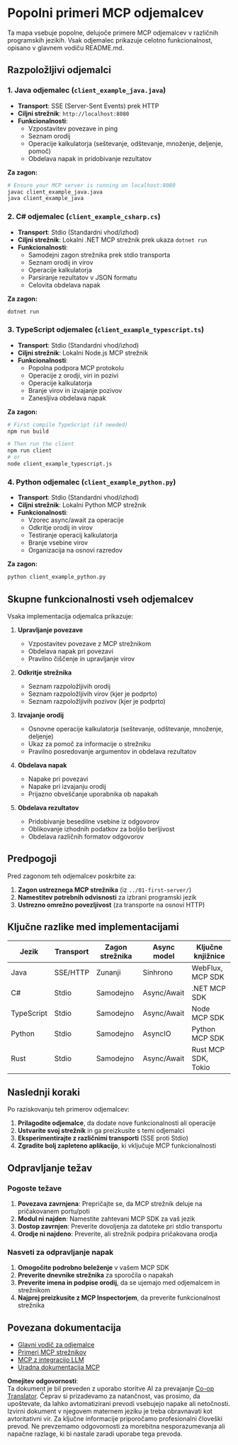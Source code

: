 <!--
CO_OP_TRANSLATOR_METADATA:
{
  "original_hash": "8358c13b5b6877e475674697cdc1a904",
  "translation_date": "2025-08-19T18:24:42+00:00",
  "source_file": "03-GettingStarted/02-client/complete_examples.md",
  "language_code": "sl"
}
-->
# Popolni primeri MCP odjemalcev

Ta mapa vsebuje popolne, delujoče primere MCP odjemalcev v različnih programskih jezikih. Vsak odjemalec prikazuje celotno funkcionalnost, opisano v glavnem vodiču README.md.

## Razpoložljivi odjemalci

### 1. Java odjemalec (`client_example_java.java`)

- **Transport**: SSE (Server-Sent Events) prek HTTP
- **Ciljni strežnik**: `http://localhost:8080`
- **Funkcionalnosti**:
  - Vzpostavitev povezave in ping
  - Seznam orodij
  - Operacije kalkulatorja (seštevanje, odštevanje, množenje, deljenje, pomoč)
  - Obdelava napak in pridobivanje rezultatov

**Za zagon:**

```bash
# Ensure your MCP server is running on localhost:8080
javac client_example_java.java
java client_example_java
```

### 2. C# odjemalec (`client_example_csharp.cs`)

- **Transport**: Stdio (Standardni vhod/izhod)
- **Ciljni strežnik**: Lokalni .NET MCP strežnik prek ukaza `dotnet run`
- **Funkcionalnosti**:
  - Samodejni zagon strežnika prek stdio transporta
  - Seznam orodij in virov
  - Operacije kalkulatorja
  - Parsiranje rezultatov v JSON formatu
  - Celovita obdelava napak

**Za zagon:**

```bash
dotnet run
```

### 3. TypeScript odjemalec (`client_example_typescript.ts`)

- **Transport**: Stdio (Standardni vhod/izhod)
- **Ciljni strežnik**: Lokalni Node.js MCP strežnik
- **Funkcionalnosti**:
  - Popolna podpora MCP protokolu
  - Operacije z orodji, viri in pozivi
  - Operacije kalkulatorja
  - Branje virov in izvajanje pozivov
  - Zanesljiva obdelava napak

**Za zagon:**

```bash
# First compile TypeScript (if needed)
npm run build

# Then run the client
npm run client
# or
node client_example_typescript.js
```

### 4. Python odjemalec (`client_example_python.py`)

- **Transport**: Stdio (Standardni vhod/izhod)  
- **Ciljni strežnik**: Lokalni Python MCP strežnik
- **Funkcionalnosti**:
  - Vzorec async/await za operacije
  - Odkritje orodij in virov
  - Testiranje operacij kalkulatorja
  - Branje vsebine virov
  - Organizacija na osnovi razredov

**Za zagon:**

```bash
python client_example_python.py
```

## Skupne funkcionalnosti vseh odjemalcev

Vsaka implementacija odjemalca prikazuje:

1. **Upravljanje povezave**
   - Vzpostavitev povezave z MCP strežnikom
   - Obdelava napak pri povezavi
   - Pravilno čiščenje in upravljanje virov

2. **Odkritje strežnika**
   - Seznam razpoložljivih orodij
   - Seznam razpoložljivih virov (kjer je podprto)
   - Seznam razpoložljivih pozivov (kjer je podprto)

3. **Izvajanje orodij**
   - Osnovne operacije kalkulatorja (seštevanje, odštevanje, množenje, deljenje)
   - Ukaz za pomoč za informacije o strežniku
   - Pravilno posredovanje argumentov in obdelava rezultatov

4. **Obdelava napak**
   - Napake pri povezavi
   - Napake pri izvajanju orodij
   - Prijazno obveščanje uporabnika ob napakah

5. **Obdelava rezultatov**
   - Pridobivanje besedilne vsebine iz odgovorov
   - Oblikovanje izhodnih podatkov za boljšo berljivost
   - Obdelava različnih formatov odgovorov

## Predpogoji

Pred zagonom teh odjemalcev poskrbite za:

1. **Zagon ustreznega MCP strežnika** (iz `../01-first-server/`)
2. **Namestitev potrebnih odvisnosti** za izbrani programski jezik
3. **Ustrezno omrežno povezljivost** (za transporte na osnovi HTTP)

## Ključne razlike med implementacijami

| Jezik      | Transport | Zagon strežnika | Async model | Ključne knjižnice   |
|------------|-----------|-----------------|-------------|---------------------|
| Java       | SSE/HTTP  | Zunanji         | Sinhrono    | WebFlux, MCP SDK    |
| C#         | Stdio     | Samodejno       | Async/Await | .NET MCP SDK        |
| TypeScript | Stdio     | Samodejno       | Async/Await | Node MCP SDK        |
| Python     | Stdio     | Samodejno       | AsyncIO     | Python MCP SDK      |
| Rust       | Stdio     | Samodejno       | Async/Await | Rust MCP SDK, Tokio |

## Naslednji koraki

Po raziskovanju teh primerov odjemalcev:

1. **Prilagodite odjemalce**, da dodate nove funkcionalnosti ali operacije
2. **Ustvarite svoj strežnik** in ga preizkusite s temi odjemalci
3. **Eksperimentirajte z različnimi transporti** (SSE proti Stdio)
4. **Zgradite bolj zapleteno aplikacijo**, ki vključuje MCP funkcionalnosti

## Odpravljanje težav

### Pogoste težave

1. **Povezava zavrnjena**: Prepričajte se, da MCP strežnik deluje na pričakovanem portu/poti
2. **Modul ni najden**: Namestite zahtevani MCP SDK za vaš jezik
3. **Dostop zavrnjen**: Preverite dovoljenja za datoteke pri stdio transportu
4. **Orodje ni najdeno**: Preverite, ali strežnik podpira pričakovana orodja

### Nasveti za odpravljanje napak

1. **Omogočite podrobno beleženje** v vašem MCP SDK
2. **Preverite dnevnike strežnika** za sporočila o napakah
3. **Preverite imena in podpise orodij**, da se ujemajo med odjemalcem in strežnikom
4. **Najprej preizkusite z MCP Inspectorjem**, da preverite funkcionalnost strežnika

## Povezana dokumentacija

- [Glavni vodič za odjemalce](./README.md)
- [Primeri MCP strežnikov](../../../../03-GettingStarted/01-first-server)
- [MCP z integracijo LLM](../../../../03-GettingStarted/03-llm-client)
- [Uradna dokumentacija MCP](https://modelcontextprotocol.io/)

**Omejitev odgovornosti**:  
Ta dokument je bil preveden z uporabo storitve AI za prevajanje [Co-op Translator](https://github.com/Azure/co-op-translator). Čeprav si prizadevamo za natančnost, vas prosimo, da upoštevate, da lahko avtomatizirani prevodi vsebujejo napake ali netočnosti. Izvirni dokument v njegovem maternem jeziku je treba obravnavati kot avtoritativni vir. Za ključne informacije priporočamo profesionalni človeški prevod. Ne prevzemamo odgovornosti za morebitna nesporazumevanja ali napačne razlage, ki bi nastale zaradi uporabe tega prevoda.